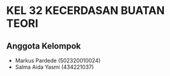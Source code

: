 # KEL 32 KECERDASAN BUATAN TEORI
<h2>Anggota Kelompok</h2>
<p>
  <ul>
    <li>Markus Pardede (502320010024)</li>
    <li>Salma Aida Yasmi (434221037)</li>
  </ul>
</p>
